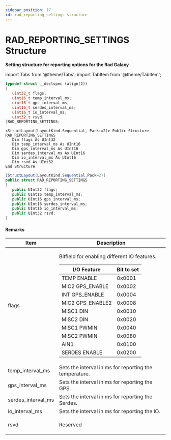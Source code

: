 ```yaml
---
sidebar_position: 17
id: rad_reporting_settings-structure
---
```


# RAD_REPORTING_SETTINGS Structure

**Setting structure for reporting options for the Rad Galaxy**

import Tabs from '@theme/Tabs';
import TabItem from '@theme/TabItem';

<Tabs>
<TabItem value="cpp" label="C/C++ Declare" default>

```cpp
typedef struct __declspec (align(2))
{
   uint32_t flags;
   uint16_t temp_interval_ms;
   uint16_t gps_interval_ms;
   uint16_t serdes_interval_ms;
   uint16_t io_interval_ms;
   uint32_t rsvd;
}RAD_REPORTING_SETTINGS;
```
</TabItem>

<TabItem value="vbnet" label="Visual Basic .NET Declare">

```vbnet
<StructLayout(LayoutKind.Sequential, Pack:=2)> Public Structure RAD_REPORTING_SETTINGS
   Dim flags As UInt32
   Dim temp_interval_ms As UInt16
   Dim gps_interval_ms As UInt16
   Dim serdes_interval_ms As UInt16
   Dim io_interval_ms As UInt16
   Dim rsvd As UInt32
End Structure
```
</TabItem>

<TabItem value="c#" label="C# Declare">

```csharp
[StructLayout(LayoutKind.Sequential,Pack=2)]
public struct RAD_REPORTING_SETTINGS
{
   public UInt32 flags;
   public UInt16 temp_interval_ms;
   public UInt16 gps_interval_ms;
   public UInt16 serdes_interval_ms;
   public UInt16 io_interval_ms;
   public UInt32 rsvd;
}
```
</TabItem>
</Tabs>

#### Remarks

| Item                 | Description                                                                                                                                                                                                                                                                                                                                                                                                                                                                                                                                                                                                 |
| -------------------- | ----------------------------------------------------------------------------------------------------------------------------------------------------------------------------------------------------------------------------------------------------------------------------------------------------------------------------------------------------------------------------------------------------------------------------------------------------------------------------------------------------------------------------------------------------------------------------------------------------------- |
| flags                | <p>Bitfield for enabling different IO features.</p><table><thead><tr><th>I/O Feature</th><th>Bit to set</th></tr></thead><tbody><tr><td>TEMP ENABLE</td><td>0x0001</td></tr><tr><td>MIC2 GPS_ENABLE</td><td>0x0002</td></tr><tr><td>INT GPS_ENABLE</td><td>0x0004</td></tr><tr><td>MIC2 GPS_ENABLE2</td><td>0x0008</td></tr><tr><td>MISC1 DIN</td><td>0x0010</td></tr><tr><td>MISC2 DIN</td><td>0x0020</td></tr><tr><td>MISC1 PWMIN</td><td>0x0040</td></tr><tr><td>MISC2 PWMIN</td><td>0x0080</td></tr><tr><td>AIN1</td><td>0x0100</td></tr><tr><td>SERDES ENABLE</td><td>0x0200</td></tr></tbody></table> |
| temp\_interval\_ms   | Sets the interval in ms for reporting the temperature.                                                                                                                                                                                                                                                                                                                                                                                                                                                                                                                                                      |
| gps\_interval\_ms    | Sets the interval in ms for reporting the GPS.                                                                                                                                                                                                                                                                                                                                                                                                                                                                                                                                                              |
| serdes\_interval\_ms | Sets the interval in ms for reporting the Serdes.                                                                                                                                                                                                                                                                                                                                                                                                                                                                                                                                                           |
| io\_interval\_ms     | Sets the interval in ms for reporting the IO.                                                                                                                                                                                                                                                                                                                                                                                                                                                                                                                                                               |
| rsvd                 | <p>Reserved</p>                                                                                                                                                                                                                                                                                                                                                                                                                                                                                                                                                                                        |
